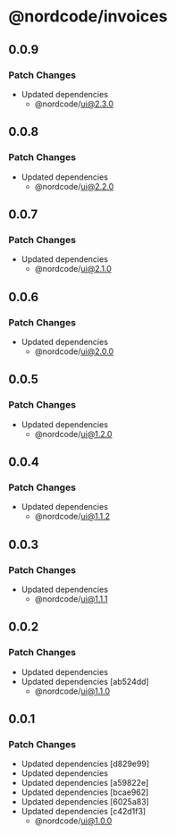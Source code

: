 # @nordcode/invoices

## 0.0.9

### Patch Changes

-   Updated dependencies
    -   @nordcode/ui@2.3.0

## 0.0.8

### Patch Changes

-   Updated dependencies
    -   @nordcode/ui@2.2.0

## 0.0.7

### Patch Changes

-   Updated dependencies
    -   @nordcode/ui@2.1.0

## 0.0.6

### Patch Changes

-   Updated dependencies
    -   @nordcode/ui@2.0.0

## 0.0.5

### Patch Changes

-   Updated dependencies
    -   @nordcode/ui@1.2.0

## 0.0.4

### Patch Changes

-   Updated dependencies
    -   @nordcode/ui@1.1.2

## 0.0.3

### Patch Changes

-   Updated dependencies
    -   @nordcode/ui@1.1.1

## 0.0.2

### Patch Changes

-   Updated dependencies
-   Updated dependencies [ab524dd]
    -   @nordcode/ui@1.1.0

## 0.0.1

### Patch Changes

-   Updated dependencies [d829e99]
-   Updated dependencies
-   Updated dependencies [a59822e]
-   Updated dependencies [bcae962]
-   Updated dependencies [6025a83]
-   Updated dependencies [c42d1f3]
    -   @nordcode/ui@1.0.0
